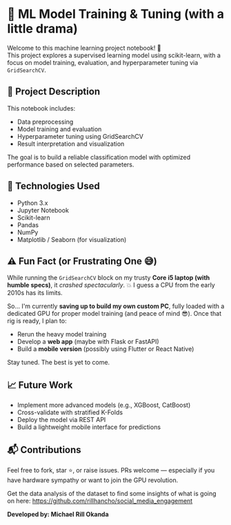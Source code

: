 # 🧠 ML Model Training & Tuning (with a little drama)

Welcome to this machine learning project notebook! 🚀  
This project explores a supervised learning model using scikit-learn, with a focus on model training, evaluation, and hyperparameter tuning via `GridSearchCV`.

## 📂 Project Description

This notebook includes:
- Data preprocessing
- Model training and evaluation
- Hyperparameter tuning using GridSearchCV
- Result interpretation and visualization

The goal is to build a reliable classification model with optimized performance based on selected parameters.

## 🔧 Technologies Used

- Python 3.x
- Jupyter Notebook
- Scikit-learn
- Pandas
- NumPy
- Matplotlib / Seaborn (for visualization)

## ⚠️ Fun Fact (or Frustrating One 😅)

While running the `GridSearchCV` block on my trusty **Core i5 laptop (with humble specs)**, it *crashed spectacularly*. 💥 I guess a CPU from the early 2010s has its limits.

So… I'm currently **saving up to build my own custom PC**, fully loaded with a dedicated GPU for proper model training (and peace of mind 😎). Once that rig is ready, I plan to:
- Rerun the heavy model training
- Develop a **web app** (maybe with Flask or FastAPI)  
- Build a **mobile version** (possibly using Flutter or React Native)

Stay tuned. The best is yet to come.

## 📈 Future Work

- Implement more advanced models (e.g., XGBoost, CatBoost)
- Cross-validate with stratified K-Folds
- Deploy the model via REST API
- Build a lightweight mobile interface for predictions

## 📬 Contributions

Feel free to fork, star ⭐️, or raise issues. PRs welcome — especially if you have hardware sympathy or want to join the GPU revolution.

Get the data analysis of the dataset to find some insights of what is going on here: https://github.com/rillhancho/social_media_engagement

**Developed by: Michael Rill Okanda** 
